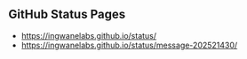 ## GitHub Status Pages

- https://ingwanelabs.github.io/status/
- https://ingwanelabs.github.io/status/message-202521430/
